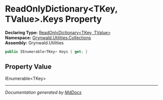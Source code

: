 ﻿<!--  
  <auto-generated>   
    The contents of this file were generated by a tool.  
    Changes to this file may be list if the file is regenerated  
  </auto-generated>   
-->

# ReadOnlyDictionary\<TKey, TValue\>.Keys Property

**Declaring Type:** [ReadOnlyDictionary\<TKey, TValue\>](../index.md)  
**Namespace:** [Grynwald.Utilities.Collections](../../index.md)  
**Assembly:** Grynwald.Utilities

```csharp
public IEnumerable<TKey> Keys { get; }
```

## Property Value

IEnumerable\<TKey\>

___

*Documentation generated by [MdDocs](https://github.com/ap0llo/mddocs)*
